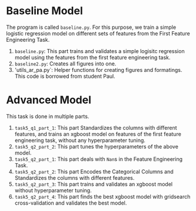# Baseline Model 
The program is called `baseline.py`. For this purpose, we train a simple logistic regression model on different sets of features from the First Feature Engineering Task. 
1. `baseline.py`: This part trains and validates a simple logisitc regression model using the features from the first feature engineering task. 
2. `baseline2.py`: Creates all figures into one.
3. 'utils_ar_pa.py`: Helper functions for creating figures and formatings. This code is borrowed from student Paul. 

# Advanced Model 
This task is done in multiple parts. 
1. `task5_q1_part_1`: This part Standardizes the columns with different features, and trains an xgboost model on features of the first feature engineering task, without any hyperparameter tuning. 
2. `task5_q2_part_2`: This part tunes the hyperparameters of the above model. 
1. `task5_q2_part_1`: This part deals with `Nan`s in the Feature Engineering Task.
2. `task5_q2_part_2`: This part Encodes the Categorical Columns and Standardizes the columns with different features. 
3. `task5_q2_part_3`: This part trains and validates an xgboost model without hyperparameter tuning. 
4. `task5_q2_part_4`: This part finds the best xgboost model with gridsearch cross-validation and validates the best model.

